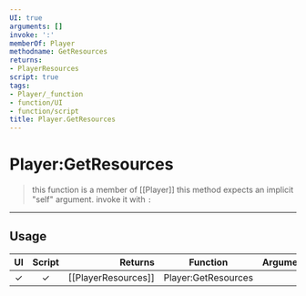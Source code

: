 ```yaml
---
UI: true
arguments: []
invoke: ':'
memberOf: Player
methodname: GetResources
returns:
- PlayerResources
script: true
tags:
- Player/_function
- function/UI
- function/script
title: Player.GetResources
---
```

# Player:GetResources
> this function is a member of [[Player]]
> this method expects an implicit "self" argument. invoke it with `:`
-----
## Usage
|  UI | Script | Returns | Function | Arguments |
|:---:|:------:|-------:|:--------:|:---------|
|✓|✓|[[PlayerResources]]|Player:GetResources||
